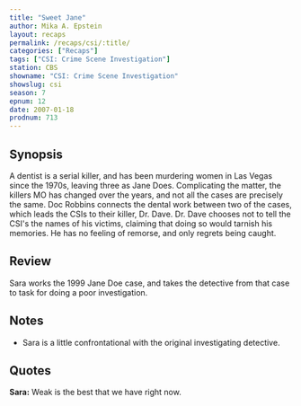 ```yaml
---
title: "Sweet Jane"
author: Mika A. Epstein
layout: recaps
permalink: /recaps/csi/:title/
categories: ["Recaps"]
tags: ["CSI: Crime Scene Investigation"]
station: CBS
showname: "CSI: Crime Scene Investigation"
showslug: csi
season: 7
epnum: 12
date: 2007-01-18
prodnum: 713
---
```


## Synopsis

A dentist is a serial killer, and has been murdering women in Las Vegas since the 1970s, leaving three as Jane Does. Complicating the matter, the killers MO has changed over the years, and not all the cases are precisely the same. Doc Robbins connects the dental work between two of the cases, which leads the CSIs to their killer, Dr. Dave. Dr. Dave chooses not to tell the CSI's the names of his victims, claiming that doing so would tarnish his memories. He has no feeling of remorse, and only regrets being caught.

## Review

Sara works the 1999 Jane Doe case, and takes the detective from that case to task for doing a poor investigation.

## Notes

* Sara is a little confrontational with the original investigating detective.

## Quotes

**Sara:** Weak is the best that we have right now.

